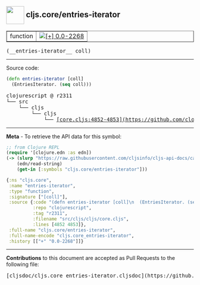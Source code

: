 ## <img width="48px" valign="middle" src="http://i.imgur.com/Hi20huC.png"> cljs.core/entries-iterator

 <table border="1">
<tr>

<td>function</td>
<td><a href="https://github.com/cljsinfo/cljs-api-docs/tree/0.0-2268"><img valign="middle" alt="[+] 0.0-2268" src="https://img.shields.io/badge/+-0.0--2268-lightgrey.svg"></a> </td>
</tr>
</table>

 <samp>
(__entries-iterator__ coll)<br>
</samp>

---





Source code:

```clj
(defn entries-iterator [coll]
  (EntriesIterator. (seq coll)))
```

 <pre>
clojurescript @ r2311
└── src
    └── cljs
        └── cljs
            └── <ins>[core.cljs:4852-4853](https://github.com/clojure/clojurescript/blob/r2311/src/cljs/cljs/core.cljs#L4852-L4853)</ins>
</pre>


---

__Meta__ - To retrieve the API data for this symbol:

```clj
;; from Clojure REPL
(require '[clojure.edn :as edn])
(-> (slurp "https://raw.githubusercontent.com/cljsinfo/cljs-api-docs/catalog/cljs-api.edn")
    (edn/read-string)
    (get-in [:symbols "cljs.core/entries-iterator"]))
```

```clj
{:ns "cljs.core",
 :name "entries-iterator",
 :type "function",
 :signature ["[coll]"],
 :source {:code "(defn entries-iterator [coll]\n  (EntriesIterator. (seq coll)))",
          :repo "clojurescript",
          :tag "r2311",
          :filename "src/cljs/cljs/core.cljs",
          :lines [4852 4853]},
 :full-name "cljs.core/entries-iterator",
 :full-name-encode "cljs.core_entries-iterator",
 :history [["+" "0.0-2268"]]}

```

---

__Contributions__ to this document are accepted as Pull Requests to the following file:

 <pre>
[cljsdoc/cljs.core_entries-iterator.cljsdoc](https://github.com/cljsinfo/cljs-api-docs/blob/master/cljsdoc/cljs.core_entries-iterator.cljsdoc)
</pre>

